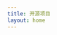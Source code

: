 ```yaml
---
title: 开源项目
layout: home
---
```



<TheProject />


<script setup>
import TheProject from '../../compoment/TheProject.vue'
</script>

